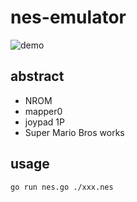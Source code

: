# nes-emulator

![demo](https://imgur.com/2WmYslP.gif, "Demo")

## abstract

- NROM
- mapper0
- joypad 1P
- Super Mario Bros works

## usage

```golang
go run nes.go ./xxx.nes 
```